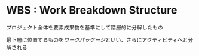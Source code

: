 # WBS : Work Breakdown Structure

プロジェクト全体を要素成果物を基準にして階層的に分解したもの

最下層に位置するものを*ワークパッケージ*といい、さらにアクティビティへと分解される